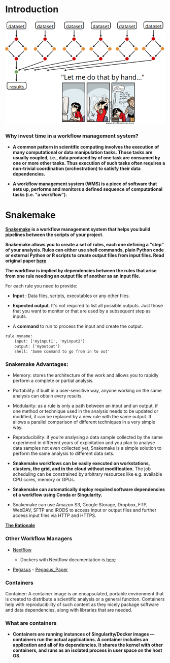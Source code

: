 Introduction
===

![hate_research](img/hate_research.png)

### Why invest time in a workflow management system? 

- **A common pattern in scientific computing involves the execution of many computational or data manipulation tasks. Those tasks are usually coupled, i.e., data produced by of one task are consumed by one or more other tasks. Thus execution of such tasks often requires a non-trivial coordination (orchestration) to satisfy their data dependencies.**

- **A workflow management system (WMS) is a piece of software that sets up, performs and monitors a defined sequence of computational tasks (i.e. "a workflow").**

# Snakemake

**[Snakemake](https://snakemake.readthedocs.io/en/stable/index.html) is a workflow management system that helps you build pipelines between the scripts of your project.**

**Snakemake allows you to create a set of rules, each one defining a "step" of your analysis. Rules can either use shell commands, plain Python code or external Python or R scripts to create output files from input files. Read original paper [here](https://academic.oup.com/bioinformatics/article/28/19/2520/290322)** 

**The workflow is implied by dependencies between the rules that arise from one rule needing an output file of another as an input file.**

For each rule you need to provide:

+ **Input** : Data files, scripts, executables or any other files.

+ **Expected output**. It's not required to list all possible outputs. Just those that you want to monitor or that are used by a subsequent step as inputs.

+ A **command** to run to process the input and create the output.

```
rule myname:
    input: ['myinput1', 'myinput2']
    output: ['myoutput']
    shell: 'Some command to go from in to out'
```

### Snakemake Advantages:

+ Memory: stores the architecture of the work and allows you to rapidly perform a complete or partial analysis.

+ Portability: if built in a user-sensitive way, anyone working on the same analysis can obtain every results.

+ Modularity: as a rule is only a path between an input and an output, if one method or technique used in the analysis needs to be updated or modified, it can be replaced by a new rule with the same output. It allows a parallel comparison of different techniques in a very simple way.

+ Reproducibility: if you’re analysing a data sample collected by the same experiment in different years of exploitation and you plan to analyse data samples not even collected yet, Snakemake is a simple solution to perform the same analysis to different data sets.

+ **Snakemake workflows can be easily executed on workstations, clusters, the grid, and in the cloud without modification**. The job scheduling can be constrained by arbitrary resources like e.g. available CPU cores, memory or GPUs.

+ **Snakemake can automatically deploy required software dependencies of a workflow using Conda or Singularity.**

+ Snakemake can use Amazon S3, Google Storage, Dropbox, FTP, WebDAV, SFTP and iRODS to access input or output files and further access input files via HTTP and HTTPS.


[**The Rationale**](https://hackmd.io/4useBM-tQHGGBg-i_2eAIw#)

### Other Workflow Managers

- [Nextflow](https://www.nextflow.io/)
	+ Dockers with Nextflow documentation is [here](https://www.nextflow.io/docs/latest/docker.html)

- [Pegasus](https://pegasus.isi.edu/) - [Pegasus_Paper](https://www.sciencedirect.com/science/article/pii/S0167739X14002015)

### Containers

Container:
A container image is an encapsulated, portable environment that is created to distribute a scientific analysis or a general function. Containers help with reproducibility of such content as they nicely package software and data dependencies, along with libraries that are needed.

### What are containers

- **Containers are running instances of Singularity/Docker images — containers run the actual applications. A container includes an application and all of its dependencies. It shares the kernel with other containers, and runs as an isolated process in user space on the host OS.**